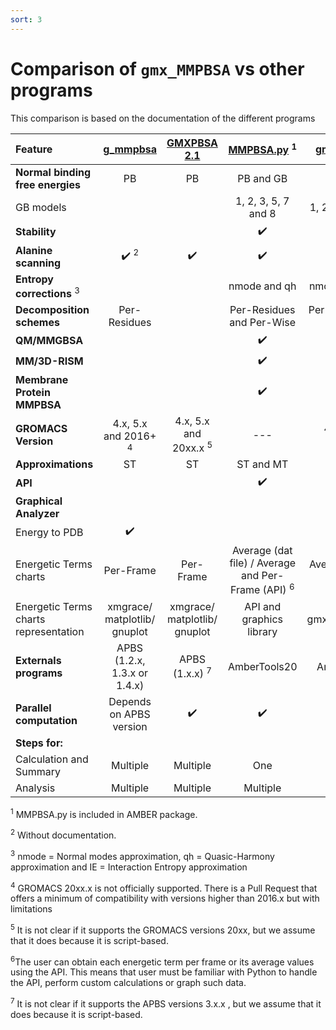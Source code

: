 ```yaml
---
sort: 3
---
```


# Comparison of `gmx_MMPBSA` vs other programs
This comparison is based on the documentation of the different programs

| Feature | [g_mmpbsa](https://github.com/RashmiKumari/g_mmpbsa) | [GMXPBSA 2.1](https://github.com/aspitaleri/gmxpbsa) | [MMPBSA.py](https://ambermd.org/doc12/Amber20.pdf#chapter.34) <sup>1</sup> | [gmx_MMPBSA](https://github.com/Valdes-Tresanco-MS/gmx_MMPBSA/) |
|:---|:---:|:---:|:---:|:---:|
| **Normal binding free energies**| PB | PB | PB and GB | PB and GB |
| GB models |  |  | 1, 2, 3, 5, 7 and 8  | 1, 2, 3, 5, 7 and 8 |
| **Stability** |  | | ✔️  | ✔️  |
| **Alanine scanning** | ✔️  <sup>2</sup> | ✔️  | ✔️  | ✔️  |
| **Entropy corrections** <sup>3</sup>|  |  | nmode and qh | nmode, qh, and IE |
| **Decomposition schemes** | Per-Residues | | Per-Residues and Per-Wise | Per-Residues and Per-Wise |
| **QM/MMGBSA** |   | | ✔️  | ✔️  |
| **MM/3D-RISM** |   | | ✔️  | ✔️  |
| **Membrane Protein MMPBSA** |   |   | ✔️  | ✔️  |
| **GROMACS Version** | 4.x, 5.x and 2016+ <sup>4</sup> | 4.x, 5.x and 20xx.x <sup>5</sup> | --- | 4.x, 5.x and 20xx.x |
| **Approximations** | ST | ST | ST and MT | ST and MT |
| **API** |     | | ✔️  | ✔️  |
| **Graphical Analyzer** |   | |  | ✔️  |
| Energy to PDB | ✔️  |   |  | ✔️  |
| Energetic Terms charts | Per-Frame | Per-Frame | Average (dat file) / Average and Per-Frame (API) <sup>6</sup>  | Average and Per-frame |
| Energetic Terms charts representation | xmgrace/ matplotlib/ gnuplot | xmgrace/ matplotlib/ gnuplot | API and graphics library | gmx_MMPBSA_gui |
| **Externals programs** | APBS (1.2.x, 1.3.x or 1.4.x) | APBS (1.x.x) <sup>7</sup> |  AmberTools20 | AmberTools20 |
| **Parallel computation** | Depends on APBS version | ✔️  | ✔️  | ✔️  |
| **Steps for:** | | | | |
| Calculation and Summary | Multiple | Multiple | One | One |
| Analysis| Multiple | Multiple | Multiple | One |

<sup>1</sup> MMPBSA.py is included in AMBER package.

<sup>2</sup> Without documentation.

<sup>3</sup> nmode = Normal modes approximation, qh = Quasic-Harmony approximation and IE = Interaction Entropy
approximation

<sup>4</sup> GROMACS 20xx.x is not officially supported. There is a Pull Request that offers a minimum of compatibility 
with versions higher than 2016.x but with limitations 

<sup>5</sup> It is not clear if it supports the GROMACS versions 20xx, but we assume that it does because 
it is 
script-based.

<sup>6</sup>The user can obtain each energetic term per frame or its average values using the API. This means that
 user must be familiar with Python to handle the API, perform custom calculations or graph such data.

<sup>7</sup> It is not clear if it supports the APBS versions 3.x.x , but we assume that it does because it is 
script-based.